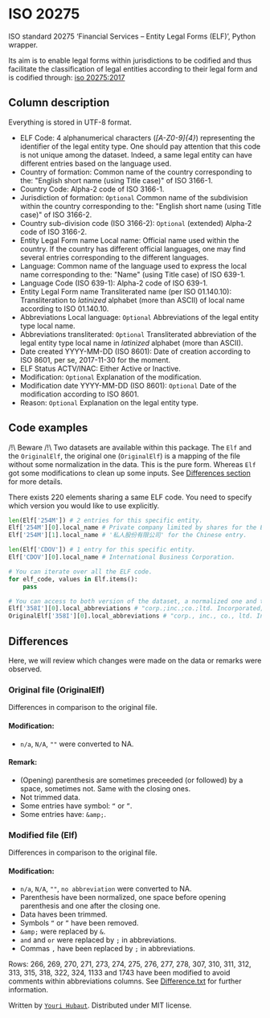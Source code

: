 # ISO 20275


ISO standard 20275 ‘Financial Services – Entity Legal Forms (ELF)’, Python wrapper.

Its aim is to enable legal forms within jurisdictions to be codified and thus facilitate the classification of legal entities according to their legal form and is codified through: [iso 20275:2017](https://www.iso.org/obp/ui/#iso:std:iso:20275:ed-1:v1:en)


## Column description

Everything is stored in UTF-8 format.

- ELF Code: 4 alphanumerical characters (*[A-Z0-9]{4}*) representing the identifier of the legal entity type. One should pay attention that this code is not unique among the dataset. Indeed, a same legal entity can have different entries based on the language used.
- Country of formation: Common name of the country corresponding to the: "English short name (using Title case)" of ISO 3166-1.
- Country Code: Alpha-2 code of ISO 3166-1.
- Jurisdiction of formation: `Optional` Common name of the subdivision within the country corresponding to the: "English short name (using Title case)" of ISO 3166-2.
- Country sub-division code (ISO 3166-2): `Optional` (extended) Alpha-2 code of ISO 3166-2.
- Entity Legal Form name Local name: Official name used within the country. If the country has different official languages, one may find several entries corresponding to the different languages.
- Language: Common name of the language used to express the local name corresponding to the: "Name" (using Title case) of ISO 639-1.
- Language Code (ISO 639-1): Alpha-2 code of ISO 639-1.
- Entity Legal Form name Transliterated name (per ISO 01.140.10): Transliteration to *latinized* alphabet (more than ASCII) of local name according to ISO 01.140.10.
- Abbreviations Local language: `Optional` Abbreviations of the legal entity type local name.
- Abbreviations transliterated: `Optional` Transliterated abbreviation of the legal entity type local name in *latinized* alphabet (more than ASCII).
- Date created YYYY-MM-DD (ISO 8601): Date of creation according to ISO 8601, per se, 2017-11-30 for the moment.
- ELF Status ACTV/INAC: Either Active or Inactive.
- Modification: `Optional` Explanation of the modification.
- Modification date YYYY-MM-DD (ISO 8601): `Optional` Date of the modification according to ISO 8601.
- Reason: `Optional` Explanation on the legal entity type.


## Code examples

/!\\ Beware /!\\
Two datasets are available within this package. The `Elf` and the `OriginalElf`, the original one (`OriginalElf`) is a mapping of the file without some normalization in the data. This is the pure form. Whereas `Elf` got some modifications to clean up some inputs. See [Differences section](#markdown-header-differences) for more details.

There exists 220 elements sharing a same ELF code. You need to specify which version you would like to use explicitly.

```python
len(Elf['254M']) # 2 entries for this specific entity.
Elf['254M'][0].local_name # Private company limited by shares for the English entry.
Elf['254M'][1].local_name # '私人股份有限公司' for the Chinese entry.

len(Elf['CDOV']) # 1 entry for this specific entity.
Elf['CDOV'][0].local_name # International Business Corporation.

# You can iterate over all the ELF code.
for elf_code, values in Elf.items():
    pass

# You can access to both version of the dataset, a normalized one and the original.
Elf['358I'][0].local_abbreviations # "corp.;inc.;co.;ltd. Incorporated;company;limited;corporation"
OriginalElf['358I'][0].local_abbreviations # "corp., inc., co., ltd. Incorporated, company, limited, corporation, or no abbreviation"
```

## Differences

Here, we will review which changes were made on the data or remarks were observed.

### Original file (OriginalElf)

Differences in comparison to the original file.

#### Modification:

- `n/a`, `N/A`, `""` were converted to NA.

#### Remark:

- (Opening) parenthesis are sometimes preceeded (or followed) by a space, sometimes not. Same with the closing ones.
- Not trimmed data.
- Some entries have symbol: `“` or `”`.
- Some entries have: `&amp;`.

### Modified file (Elf)

Differences in comparison to the original file.

#### Modification:

- `n/a`, `N/A`, `""`, `no abbreviation` were converted to NA.
- Parenthesis have been normalized, one space before opening parenthesis and one after the closing one.
- Data haves been trimmed.
- Symbols `“` or `”` have been removed.
- `&amp;` were replaced by `&`.
- ` and ` and ` or ` were replaced by `;` in abbreviations.
- Commas `,` have been replaced by `;` in abbreviations.

Rows: 266, 269, 270, 271, 273, 274, 275, 276, 277, 278, 307, 310, 311, 312, 313, 315, 318, 322, 324, 1133 and 1743 have been modified to avoid comments within abbreviations columns. See [Difference.txt](Difference.txt) for further information.

Written by [`Youri Hubaut`](https://github.com/Gawaboumga). Distributed under MIT license.

